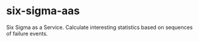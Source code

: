 # six-sigma-aas
Six Sigma as a Service. Calculate interesting statistics based on sequences of failure events.
